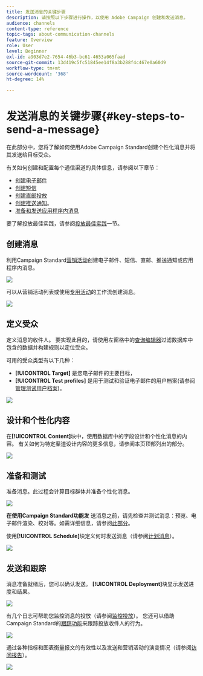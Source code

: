 ```yaml
---
title: 发送消息的关键步骤
description: 请按照以下步骤进行操作，以使用 Adobe Campaign 创建和发送消息。
audience: channels
content-type: reference
topic-tags: about-communication-channels
feature: Overview
role: User
level: Beginner
exl-id: a903d7e2-7654-46b3-bc61-4653a065faad
source-git-commit: 13d419c5fc51845ee14f8a3b288f4c467e0a60d9
workflow-type: tm+mt
source-wordcount: '368'
ht-degree: 14%

---
```


# 发送消息的关键步骤{#key-steps-to-send-a-message}

在此部分中，您将了解如何使用Adobe Campaign Standard创建个性化消息并将其发送给目标受众。

有关如何创建和配置每个通信渠道的具体信息，请参阅以下章节：

* [创建电子邮件](../../channels/using/creating-an-email.md)
* [创建短信](../../channels/using/creating-an-sms-message.md)
* [创建直邮投放](../../channels/using/creating-the-direct-mail.md)
* [创建推送通知](../../channels/using/preparing-and-sending-a-push-notification.md)。
* [准备和发送应用程序内消息](../../channels/using/preparing-and-sending-an-in-app-message.md)

要了解投放最佳实践，请参阅[投放最佳实践](../../sending/using/delivery-best-practices.md)一节。

## 创建消息

利用Campaign Standard[营销活动](../../start/using/marketing-activities.md)创建电子邮件、短信、直邮、推送通知或应用程序内消息。

![](assets/marketing-activities.png)

可以从营销活动列表或使用[专用活动](../../automating/using/about-channel-activities.md)的工作流创建消息。

![](assets/steps-channel.png)

## 定义受众

定义消息的收件人。 要实现此目的，请使用左窗格中的[查询编辑器](../../automating/using/editing-queries.md)过滤数据库中包含的数据并构建规则以定位受众。

可用的受众类型有以下几种：

* **[!UICONTROL Target]** 是您电子邮件的主要目标，
* **[!UICONTROL Test profiles]** 是用于测试和验证电子邮件的用户档案(请参阅 [管理测试用户档案](../../audiences/using/managing-test-profiles.md))。

![](assets/steps-audience.png)

## 设计和个性化内容

在&#x200B;**[!UICONTROL Content]**&#x200B;块中，使用数据库中的字段设计和个性化消息的内容。 有关如何为特定渠道设计内容的更多信息，请参阅本页顶部列出的部分。

![](assets/steps-content.png)

## 准备和测试

[](../../sending/using/preparing-the-send.md) 准备消息。此过程会计算目标群体并准备个性化消息。

![](assets/steps-prepare.png)

**在使用Campaign Standard功能发** 送消息之前，请先检查并测试消息：预览、电子邮件渲染、校对等。如需详细信息，请参阅[此部分](../../sending/using/previewing-messages.md)。

使用&#x200B;**[!UICONTROL Schedule]**&#x200B;块定义何时发送消息（请参阅[计划消息](../../sending/using/about-scheduling-messages.md)）。

![](assets/steps-schedule.png)

## 发送和跟踪

消息准备就绪后，您可以确认发送。 **[!UICONTROL Deployment]**&#x200B;块显示发送进度和结果。

![](assets/steps-send.png)

有几个日志可帮助您监控消息的投放（请参阅[监控投放](../../sending/using/monitoring-a-delivery.md)）。 您还可以借助Campaign Standard的[跟踪功能](../../sending/using/tracking-messages.md)来跟踪投放收件人的行为。

![](../../sending/using/assets/tracking_logs.png)

通过各种指标和图表衡量报文的有效性以及发送和营销活动的演变情况（请参阅[访问报告](../../reporting/using/about-dynamic-reports.md)）。

![](assets/steps-reports.png)
